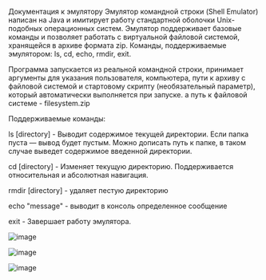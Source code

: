 Документация к эмулятору
Эмулятор командной строки (Shell Emulator) написан на Java и имитирует работу стандартной оболочки Unix-подобных операционных систем. Эмулятор поддерживает базовые команды и позволяет работать с виртуальной файловой системой, хранящейся в архиве формата zip. Команды, поддерживаемые эмулятором: ls, cd, echo, rmdir, exit.

Программа запускается из реальной командной строки, принимает аргументы для указания пользователя, компьютера, пути к архиву с файловой системой и стартовому скрипту (необязательный параметр), который автоматически выполняется при запуске. а путь к файловой системе - filesystem.zip

Поддерживаемые команды:

ls [directory] - Выводит содержимое текущей директории. Если папка пуста — вывод будет пустым. Можно дописать путь к папке, в таком случае выведет содержимое введенной директории.

cd [directory] - Изменяет текущую директорию. Поддерживается относительная и абсолютная навигация.

rmdir [directory] - удаляет пестую директорию

echo "message" - выводит в консоль определенное сообщение

exit - Завершает работу эмулятора.

![image](https://github.com/user-attachments/assets/f4d06fc9-22b4-4453-aa52-15476dc3ec69)

![image](https://github.com/user-attachments/assets/65d1f9f7-f892-4a99-8880-e5f58521d358)

![image](https://github.com/user-attachments/assets/5a99ac31-34bd-4d7d-b415-53d948ff7696)



